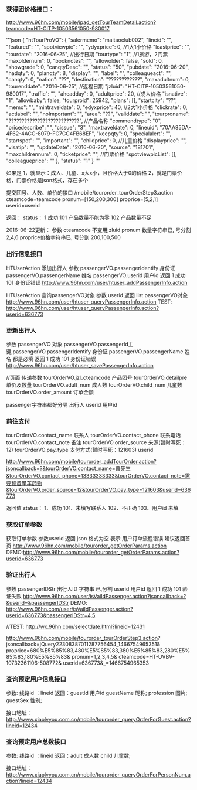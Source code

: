 ### 获得团价格接口：
http://www.96hn.com/mobile/ipad_getTourTeamDetail.action?teamcode=HT-CITP-10503561050-980017

'''json
{
    "htTourProVO": {
        "salermemo": "maitaoclub002",
        "lineid": "",
        "featured": "",
        "spotviewpic": "",
        "ydyxprice": 0,                     //1大1小价格
        "leastprice": "",
        "tourdate": "2016-06-25",           //出行日期
        "tourtype": "1",                    //1旅游，2门票
        "maxoldernum": 0,
        "booknotes": "",
        "allowolder": false,
        "sold": 0,
        "showgrade": 0,
        "canqtyDesc": "",
        "status": "50",
        "pubdate": "2016-06-20",
        "hadqty": 0,
        "planqty": 8,
        "display": "",
        "label": "",
        "colleagueact": "",
        "canqty": 0,
        "nation": "??",
        "destination": "????????????",
        "maxadultnum": 0,
        "tourenddate": "2016-06-25",        //返程日期
        "jzluid": "HT-CITP-10503561050-980017",
        "traffic": "",
        "aheadday": 0,
        "adultprice": 20,               //成人价格
        "isnative": "1",
        "allowbaby": false,
        "tourproid": 25942,
        "plans": [],
        "startcity": "??",
        "memo": "",
        "mintraveldate": 0,
        "edyxprice": 40,                //2大1小价格
        "clickrate": 0,
        "actlabel": "",
        "noImportant": "",
        "area": "??",
        "validdate": "",
        "tourproname": "???????????????????????????",       //产品名称
        "commendtype": "0",
        "pricedescribe": "",
        "cissue": "3",
        "maxtraveldate": 0,
        "lineuid": "70AA85DA-4F62-4ACC-8079-FC7CC4FB68EF",
        "keepqty": 0,
        "specialalert": "",
        "startspot": "",
        "important": "",
        "childprice": 0,                    //儿童价格
        "displayprice": "",
        "visatip": "",
        "updateDate": "2016-06-20",
        "source": "181701",
        "maxchildrennum": 0,
        "ticketprice": "",                  //门票价格
        "spotviewpicList": [],
        "colleagueprice": ""
    },
    "status": "1"
}
'''

如果是
1，就显示：成人、儿童、x大x小，且价格大于0的价格
2，就是门票价格，门票价格是json格式，存在多个


提交团号、人数、单价的接口
/mobile/tourorder_tourOrderStep3.action
cteamcode=teamcode
pronum=[150,200,300]
proprice=[5,2,1]
userid=userid

返回：
status：
1 成功
101 产品数量不能为零
102 产品数量不足

2016-06-22更新：
参数 cteamcode 不变用jzluid
pronum 数量字符串已, 号分割 2,4,6
proprice价格字符串已, 号分割 200,100,500



### 出行信息接口
HTUserAction
添加出行人
参数
passengerVO.passengerIdentify 身份证
passengerVO.passengerName 姓名
passengerVO.userid 用户id
返回
1 成功
101 身份证错误
http://www.96hn.com/user/htuser_addPassengerInfo.action

HTUserAction
查询passengerVO对象
参数 userid
返回 list  passengerVO对象
http://www.96hn.com/user/htuser_queryPassengerInfo.action
TEST: http://www.96hn.com/user/htuser_queryPassengerInfo.action?userid=636773

### 更新出行人
参数 passengerVO 对象  passengerVO.passengerId主键,passengerVO.passengerIdentify 身份证  passengerVO.passengerName 姓名 都是必填
返回 1 成功  101 身份证错误
http://www.96hn.com/user/htuser_savePassengerInfo.action


//页面 传递参数
tourOrderVO.jzl_cteamcode 产品团号
tourOrderVO.detailpre 单价及数量
tourOrderVO.adult_num 成人数
tourOrderVO.child_num 儿童数
tourOrderVO.order_amount 订单金额


passenger字符串都好分隔 出行人 userid 用户id


### 前往支付
tourOrderVO.contact_name 联系人
tourOrderVO.contact_phone 联系电话
tourOrderVO.contact_note 备注
tourOrderVO.order_source 来源(暂时写死：12)
tourOrderVO.pay_type 支付方式(暂时写死：121603)
userid

http://www.96hn.com/mobile/tourorder_addTourOrder.action?jsoncallback=?&tourOrderVO.contact_name=曹先生&tourOrderVO.contact_phone=13333333333&tourOrderVO.contact_note=需要预备晕车药物&tourOrderVO.order_source=12&tourOrderVO.pay_type=121603&userid=636773

返回值 status：
1、成功
101、未填写联系人
102、不正确
103、用户id 未填



### 获取订单参数
  获取订单参数  参数userid
		  返回 json 格式为空 表示 用户订单流程错误 建议返回首页
		  	http://www.96hn.com/mobile/tourorder_getOrderParams.action
		  	DEMO:http://www.96hn.com/mobile/tourorder_getOrderParams.action?userid=636773

### 验证出行人
参数  passengerIDStr 出行人ID 字符串 已,分割    userid  用户id
返回  1 成功  101 验证失败
http://www.96hn.com/user/isVaildPassenger.action?jsoncallback=?&userid=&passengerIDStr
DEMO: http://www.96hn.com/user/isVaildPassenger.action?userid=636773&passengerIDStr=4,5






//TEST: http://wx.96hn.com/selectdate.html?lineid=12431



http://www.96hn.com/mobile/tourorder_tourOrderStep3.action?
jsoncallback=jQuery22308387011287756454_1466754965351&
proprice=680%E5%85%83,480%E5%85%83,380%E5%85%83,280%E5%85%83,180%E5%85%83&
pronum=1,2,3,4,5&
cteamcode=HT-UVBV-10732361106-508772&
userid=636773&_=1466754965353


### 查询预定用户信息接口
参数:  线路id ：lineid
返回：guestId 用户id  guestName 昵称; profession 图片; guestSex 性别;

接口地址：http://www.xiaolvyou.com.cn/mobile/tourorder_queryOrderForGuest.action?lineid=12434

### 查询预定用户总数接口
参数:  线路id ：lineid
返回：adult 成人数  child 儿童数;

接口地址：http://www.xiaolvyou.com.cn/mobile/tourorder_queryOrderForPersonNum.action?lineid=12434
